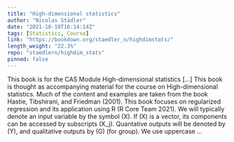 ```yaml
---
title: "High-dimensional statistics"
author: "Nicolas Städler"
date: "2021-10-19T16:14:14Z"
tags: [Statistics, Course]
link: "https://bookdown.org/staedler_n/highdimstats/"
length_weight: "22.3%"
repo: "staedlern/highdim_stats"
pinned: false
---
```


This book is for the CAS Module High-dimensional statistics [...] This book is thought as accompanying material for the course on High-dimensional statistics. Much of the content and examples are taken from the book Hastie, Tibshirani, and Friedman (2001). This book focuses on regularized regression and its application using R (R Core Team 2021). We will typically denote an input variable by the symbol \(X\). If \(X\) is a vector, its components can be accessed by subscripts \(X_j\). Quantative outputs will be denoted by \(Y\), and qualitative outputs by \(G\) (for group). We use uppercase ...
